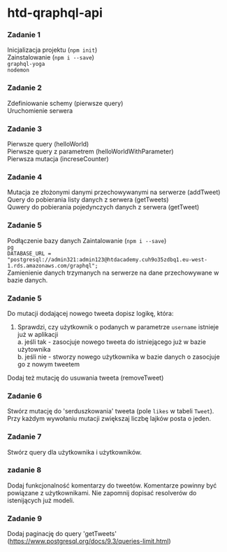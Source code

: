 # htd-qraphql-api
### Zadanie 1
Inicjalizacja projektu (`npm init`)  
Zainstalowanie (`npm i --save`)  
`graphql-yoga`  
`nodemon`


### Zadanie 2
Zdefiniowanie schemy (pierwsze query)  
Uruchomienie serwera 

### Zadanie 3 
Pierwsze query (helloWorld)  
Pierwsze query z parametrem (helloWorldWithParameter)  
Pierwsza mutacja (increseCounter)

### Zadanie 4
Mutacja ze złożonymi danymi przechowywanymi na serwerze (addTweet)
Query do pobierania listy danych z serwera (getTweets)  
Quwery do pobierania pojedynczych danych z serwera (getTweet)  

### Zadanie 5 
Podłączenie bazy danych 
Zaintalowanie (`npm i --save`)  
`pg`  
`DATABASE_URL = "postgresql://admin321:admin123@htdacademy.cuh9o35zdbq1.eu-west-1.rds.amazonaws.com/graphql";`  
Zamienienie danych trzymanych na serwerze na dane przechowywane w bazie danych.  

### Zadanie 5 
Do mutacji dodającej nowego tweeta dopisz logikę, która:  
1. Sprawdzi, czy użytkownik o podanych w parametrze `username` istnieje już w aplikacji  
  a. jeśli tak - zasocjuje nowego tweeta do istniejącego już w bazie użytownika  
  b. jeśli nie - stworzy nowego użytkownika w bazie danych o zasocjuje go z nowym tweetem 

Dodaj też mutację do usuwania tweeta (removeTweet)  

### Zadanie 6 
Stwórz mutację do 'serduszkowania' tweeta (pole `likes` w tabeli `Tweet`). 
Przy każdym wywołaniu mutacji zwiększaj liczbę lajków posta o jeden. 

### Zadanie 7 
Stwórz query dla użytkownika i użytkowników.  

### zadanie 8 
Dodaj funkcjonalność komentarzy do tweetów.
Komentarze powinny być powiązane z użytkownikami.
Nie zapomnij dopisać resolverów do istenijących już modeli.

### Zadanie 9 
Dodaj paginację do query 'getTweets' (https://www.postgresql.org/docs/9.3/queries-limit.html)
